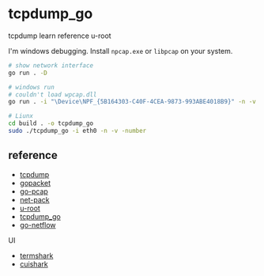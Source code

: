 # tcpdump_go

tcpdump learn reference u-root

I'm windows debugging. Install `npcap.exe` or `libpcap` on your system.

````bash
# show network interface
go run . -D

# windows run
# couldn't load wpcap.dll
go run . -i "\Device\NPF_{5B164303-C40F-4CEA-9873-993ABE4018B9}" -n -v -number

# Liunx
cd build . -o tcpdump_go
sudo ./tcpdump_go -i eth0 -n -v -number
````

## reference

- [tcpdump](https://www.tcpdump.org/linktypes.html)
- [gopacket](https://pkg.go.dev/github.com/gopacket/gopacket)
- [go-pcap](https://pkg.go.dev/github.com/packetcap/go-pcap)
- [net-pack](https://github.com/ashmitsharp/net-pack)
- [u-root](https://github.com/u-root/u-root)
- [tcpdump_go](https://github.com/ba0gu0/tcpdump_go)
- [go-netflow](https://github.com/rfyiamcool/go-netflow/tree/master)

UI
- [termshark](https://github.com/gcla/termshark/blob/master/README.md)
- [cuishark](https://github.com/cuishark/cuishark/blob/master/cgocuishark/cgocuishark.go)